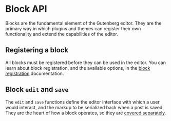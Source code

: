 # Block API

Blocks are the fundamental element of the Gutenberg editor. They are the primary way in which plugins and themes can register their own functionality and extend the capabilities of the editor.

## Registering a block

All blocks must be registered before they can be used in the editor. You can learn about block registration, and the available options, in the [block registration](block-api/block-registration.md) documentation.

## Block `edit` and `save`

The `edit` and `save` functions define the editor interface with which a user would interact, and the markup to be serialized back when a post is saved. They are the heart of how a block operates, so they are [covered separately](block-api/block-edit-save.md).
